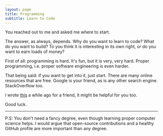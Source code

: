 ```yaml
---
layout: page
title: Programming
subtitle: Learn to Code
---
```


You reached out to me and asked me where to start.

The answer, as always, depends. Why do you want to learn to code? What do you want to build? To you think it is interesting in its own right, or do you want to earn loads of money?

First of all: programming is hard. It's fun, but it is very, very hard. Proper programming, i.e. proper software engineering is even harder. 

That being said: if you want to get into it, just start. There are many online resources that are free. Google is your friend, as is any other search engine. StackOverflow too.

I wrote [this](https://telegra.ph/Programming-Resources-for-Pseu-06-07) a while ago for a friend, it might be helpful for you too.

Good luck.

---

P.S: You don't need a fancy degree, even though learning proper computer science helps. I would argue that open-source contributions and a healthy GitHub profile are more important than any degree.